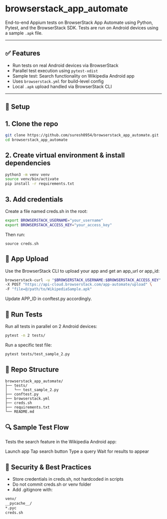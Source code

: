# browserstack_app_automate

End-to-end Appium tests on BrowserStack App Automate using Python, Pytest, and the BrowserStack SDK. Tests are run on Android devices using a sample `.apk` file.

---

## ✅ Features

- Run tests on real Android devices via BrowserStack
- Parallel test execution using `pytest-xdist`
- Sample test: Search functionality on Wikipedia Android app
- Uses `browserstack.yml` for build-level config
- Local `.apk` upload handled via BrowserStack CLI

---

## 🔧 Setup

## 1. Clone the repo
```bash
git clone https://github.com/suresh0954/browserstack_app_automate.git
cd browserstack_app_automate
```

## 2. Create virtual environment & install dependencies
```bash
python3 -m venv venv
source venv/bin/activate
pip install -r requirements.txt
```

## 3. Add credentials

Create a file named creds.sh in the root:
```Bash
export BROWSERSTACK_USERNAME="your_username"
export BROWSERSTACK_ACCESS_KEY="your_access_key"
```
Then run:
```
source creds.sh
```

## 📲 App Upload

Use the BrowserStack CLI to upload your app and get an app_url or app_id:

```Bash
browserstack-curl -u "$BROWSERSTACK_USERNAME:$BROWSERSTACK_ACCESS_KEY" \
-X POST "https://api-cloud.browserstack.com/app-automate/upload" \
-F "file=@/path/to/WikipediaSample.apk"
```
Update APP_ID in conftest.py accordingly.

## 🚀 Run Tests

Run all tests in parallel on 2 Android devices:

```Bash
pytest -n 2 tests/
```
Run a specific test file:
```Bash
pytest tests/test_sample_2.py
```

## 📁 Repo Structure

```
browserstack_app_automate/
├── tests/
│   └── test_sample_2.py
├── conftest.py
├── browserstack.yml
├── creds.sh
├── requirements.txt
└── README.md
```

## 🔍 Sample Test Flow

Tests the search feature in the Wikipedia Android app:

Launch app
Tap search button
Type a query
Wait for results to appear

## 🔐 Security & Best Practices

- Store credentials in creds.sh, not hardcoded in scripts
- Do not commit creds.sh or venv folder
- Add .gitignore with:

```Bash
venv/
__pycache__/
*.pyc
creds.sh
```


